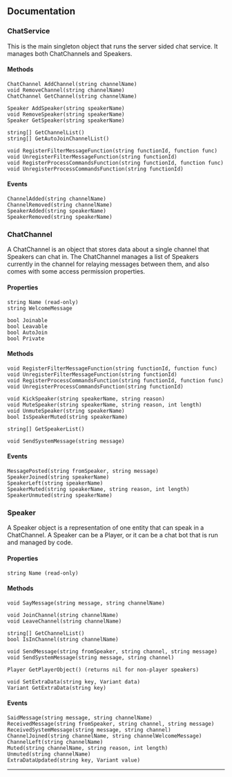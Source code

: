 ## Documentation
### ChatService
This is the main singleton object that runs the server sided chat service. It manages both ChatChannels and Speakers.

#### Methods
	ChatChannel AddChannel(string channelName)
	void RemoveChannel(string channelName)
	ChatChannel GetChannel(string channelName)

	Speaker AddSpeaker(string speakerName)
	void RemoveSpeaker(string speakerName)
	Speaker GetSpeaker(string speakerName)

	string[] GetChannelList()
	string[] GetAutoJoinChannelList()

	void RegisterFilterMessageFunction(string functionId, function func)
	void UnregisterFilterMessageFunction(string functionId)
	void RegisterProcessCommandsFunction(string functionId, function func)
	void UnregisterProcessCommandsFunction(string functionId)


#### Events
	ChannelAdded(string channelName)
	ChannelRemoved(string channelName)
	SpeakerAdded(string speakerName)
	SpeakerRemoved(string speakerName)


### ChatChannel
A ChatChannel is an object that stores data about a single channel that Speakers can chat in. The ChatChannel manages a list of Speakers currently in the channel for relaying messages between them, and also comes with some access permission properties.

#### Properties
	string Name (read-only)
	string WelcomeMessage

	bool Joinable
	bool Leavable
	bool AutoJoin
	bool Private

#### Methods
	void RegisterFilterMessageFunction(string functionId, function func)
	void UnregisterFilterMessageFunction(string functionId)
	void RegisterProcessCommandsFunction(string functionId, function func)
	void UnregisterProcessCommandsFunction(string functionId)

	void KickSpeaker(string speakerName, string reason)
	void MuteSpeaker(string speakerName, string reason, int length)
	void UnmuteSpeaker(string speakerName)
	bool IsSpeakerMuted(string speakerName)

	string[] GetSpeakerList()

	void SendSystemMessage(string message)

#### Events
	MessagePosted(string fromSpeaker, string message)
	SpeakerJoined(string speakerName)
	SpeakerLeft(string speakerName)
	SpeakerMuted(string speakerName, string reason, int length)
	SpeakerUnmuted(string speakerName)

### Speaker
A Speaker object is a representation of one entity that can speak in a ChatChannel. A Speaker can be a Player, or it can be a chat bot that is run and managed by code.

#### Properties
	string Name (read-only)

#### Methods
	void SayMessage(string message, string channelName)
	
	void JoinChannel(string channelName)
	void LeaveChannel(string channelName)
	
	string[] GetChannelList()
	bool IsInChannel(string channelName)
	
	void SendMessage(string fromSpeaker, string channel, string message)
	void SendSystemMessage(string message, string channel)
	
	Player GetPlayerObject() (returns nil for non-player speakers)

	void SetExtraData(string key, Variant data)
	Variant GetExtraData(string key)

#### Events
	SaidMessage(string message, string channelName)
	ReceivedMessage(string fromSpeaker, string channel, string message)
	ReceivedSystemMessage(string message, string channel)
	ChannelJoined(string channelName, string channelWelcomeMessage)
	ChannelLeft(string channelName)
	Muted(string channelName, string reason, int length)
	Unmuted(string channelName)
	ExtraDataUpdated(string key, Variant value)
___